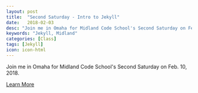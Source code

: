 ```yaml
---
layout: post
title:  "Second Saturday - Intro to Jekyll"
date:   2018-02-03
desc: "Join me in Omaha for Midland Code School's Second Saturday on Feb. 10, 2018."
keywords: "Jekyll, Midland"
categories: [Class]
tags: [Jekyll]
icon: icon-html
---
```



Join me in Omaha for Midland Code School's Second Saturday on Feb. 10, 2018.

<a class="btn btn-primary btn-lg" href="https://www.eventbrite.com/e/second-saturday-jekyll-with-simon-yost-tickets-42725801021">Learn More</a>
